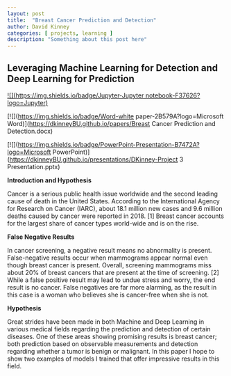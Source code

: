 ```yaml
---
layout: post
title:  "Breast Cancer Prediction and Detection"
author: David Kinney
categories: [ projects, learning ]
description: "Something about this post here"
---
```

## Leveraging Machine Learning for Detection and Deep Learning for Prediction

[![](https://img.shields.io/badge/Jupyter-Jupyter notebook-F37626?logo=Jupyter)](https://dkinneyBU.github.io/notebooks/BreastCancer-v3-Copy2.html)

[![](https://img.shields.io/badge/Word-white paper-2B579A?logo=Microsoft Word)](https://dkinneyBU.github.io/papers/Breast Cancer Prediction and Detection.docx)

[![](https://img.shields.io/badge/PowerPoint-Presentation-B7472A?logo=Microsoft PowerPoint)](https://dkinneyBU.github.io/presentations/DKinney-Project 3 Presentation.pptx)

**Introduction and Hypothesis**  

Cancer is a serious public health issue worldwide and the second leading cause of death in the United States. According to the International Agency for Research on Cancer (IARC), about 18.1 million new cases and 9.6 million deaths caused by cancer were reported in 2018. [1] Breast cancer accounts for the largest share of cancer types world-wide and is on the rise.
 
**False Negative Results**  

In cancer screening, a negative result means no abnormality is present. False-negative results occur when mammograms appear normal even though breast cancer is present. Overall, screening mammograms miss about 20% of breast cancers that are present at the time of screening. [2] While a false positive result may lead to undue stress and worry, the end result is no cancer. False negatives are far more alarming, as the result in this case is a woman who believes she is cancer-free when she is not.

**Hypothesis**  

Great strides have been made in both Machine and Deep Learning in various medical fields regarding the prediction and detection of certain diseases. One of these areas showing promising results is breast cancer; both prediction based on observable measurements and detection regarding whether a tumor is benign or malignant. In this paper I hope to show two examples of models I trained that offer impressive results in this field.
 
